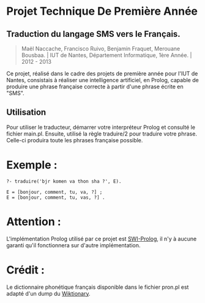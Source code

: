 Projet Technique De Première Année
===================================

Traduction du langage SMS vers le Français.
-----------------------

> Maël Naccache, Francisco Ruivo, Benjamin Fraquet, Merouane Bousbaa. |
> IUT de Nantes, Département Informatique, 1ère Année. |
> 2012 - 2013

Ce projet, réalisé dans le cadre des projets de première année pour l'IUT de Nantes,
consistais à réaliser une intelligence artificiel, en Prolog, capable de produire une phrase
française correcte à partir d'une phrase écrite en "SMS".

## Utilisation

Pour utiliser le traducteur, démarrer votre interpréteur Prolog et consulté le fichier main.pl.
Ensuite, utilisé la règle traduire/2 pour traduire votre phrase. Celle-ci produira toute les phrases française possible.

# Exemple :

	?- traduire('bjr komen va thon sha ?', E).
	
	E = [bonjour, comment, tu, va, ?] ;
	E = [bonjour, comment, tu, vas, ?] .
	
# Attention :

L'implémentation Prolog utilisé par ce projet est [SWI-Prolog](http://www.swi-prolog.org/), il n'y à aucune garanti qu'il fonctionnera sur
d'autre implémentation.

# Crédit :

Le dictionnaire phonétique français disponible dans le fichier pron.pl est adapté d'un dump du [Wiktionary](https://www.wiktionary.org/).
